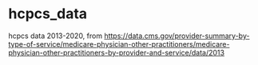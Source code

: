 # hcpcs_data
hcpcs data 2013-2020, from https://data.cms.gov/provider-summary-by-type-of-service/medicare-physician-other-practitioners/medicare-physician-other-practitioners-by-provider-and-service/data/2013
